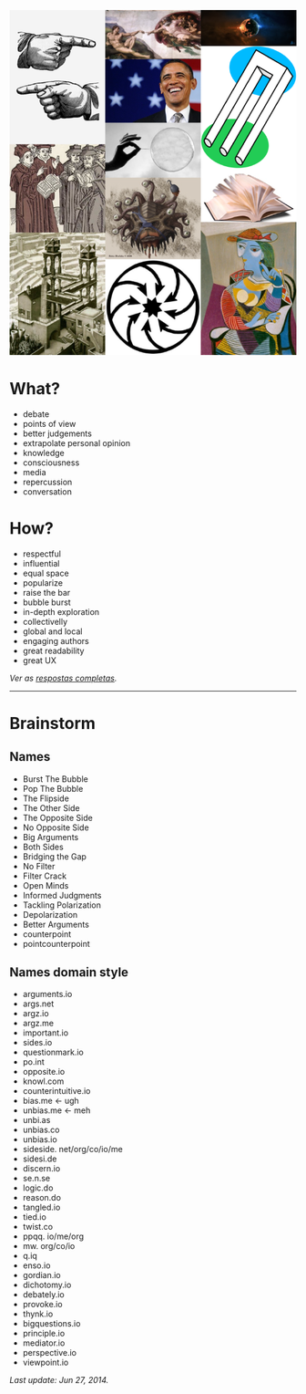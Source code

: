 ![](imgs/panel.png?raw=true)

# What?

* debate
* points of view
* better judgements
* extrapolate personal opinion
* knowledge
* consciousness
* media
* repercussion
* conversation

# How?

* respectful
* influential
* equal space
* popularize
* raise the bar
* bubble burst
* in-depth exploration
* collectivelly
* global and local
* engaging authors
* great readability
* great UX

*Ver as [respostas completas](http://goo.gl/TSgnmq).*

---

# Brainstorm

## Names

* Burst The Bubble
* Pop The Bubble
* The Flipside
* The Other Side
* The Opposite Side
* No Opposite Side
* Big Arguments
* Both Sides
* Bridging the Gap
* No Filter
* Filter Crack
* Open Minds
* Informed Judgments
* Tackling Polarization
* Depolarization 
* Better Arguments
* counterpoint
* pointcounterpoint


## Names domain style


* arguments.io
* args.net
* argz.io
* argz.me
* important.io
* sides.io
* questionmark.io
* po.int
* opposite.io
* knowl.com
* counterintuitive.io
* bias.me <- ugh
* unbias.me <- meh
* unbi.as
* unbias.co
* unbias.io
* sideside. net/org/co/io/me
* sidesi.de
* discern.io
* se.n.se
* logic.do
* reason.do
* tangled.io
* tied.io
* twist.co
* ppqq. io/me/org
* mw. org/co/io
* q.iq
* enso.io
* gordian.io
* dichotomy.io
* debately.io
* provoke.io
* thynk.io
* bigquestions.io
* principle.io
* mediator.io
* perspective.io
* viewpoint.io

*Last update: Jun 27, 2014.*